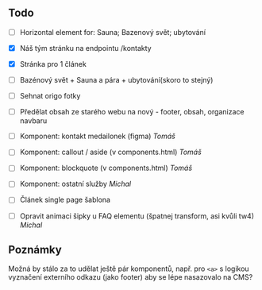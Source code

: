 ## Todo
- [ ] Horizontal element for: Sauna; Bazenový svět; ubytování
- [x] Náš tým stránku na endpointu /kontakty
- [x] Stránka pro 1 článek
- [ ] Bazénový svět + Sauna a pára + ubytování(skoro to stejný)

- [ ] Sehnat origo fotky
- [ ] Předělat obsah ze starého webu na nový - footer, obsah, organizace navbaru
- [ ] Komponent: kontakt medailonek (figma) _Tomáš_
- [ ] Komponent: callout / aside (v components.html) _Tomáš_
- [ ] Komponent: blockquote (v components.html) _Tomáš_
- [ ] Komponent: ostatní služby _Michal_
- [ ] Článek single page šablona
- [ ] Opravit animaci šipky u FAQ elementu (špatnej transform, asi kvůli tw4) _Michal_

## Poznámky
Možná by stálo za to udělat ještě pár komponentů, např. pro `<a>` s logikou vyznačení externího odkazu (jako footer) aby se lépe nasazovalo na CMS?


